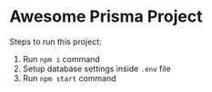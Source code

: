 # Awesome Prisma Project
        
Steps to run this project:

1. Run `npm i` command
2. Setup database settings inside `.env` file
3. Run `npm start` command